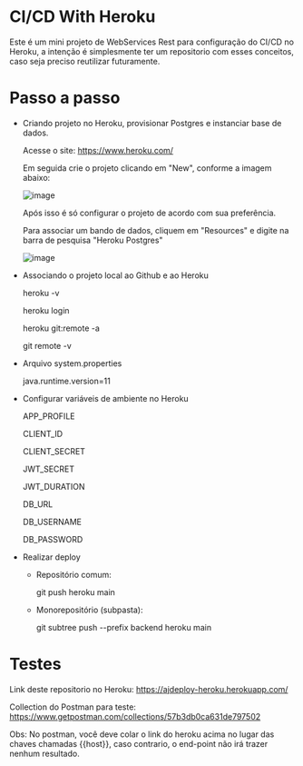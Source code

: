 # CI/CD With Heroku


Este é um mini projeto de WebServices Rest para configuração do CI/CD no Heroku, a intenção é simplesmente ter um repositorio com esses conceitos, caso seja preciso reutilizar futuramente.

# Passo a passo
- Criando projeto no Heroku, provisionar Postgres e instanciar base de dados.

  Acesse o site: https://www.heroku.com/

  Em seguida crie o projeto clicando em "New", conforme a imagem abaixo:

  ![image](https://user-images.githubusercontent.com/100853329/179603721-b9948560-eadb-4448-8584-34c96f232414.png)

  Após isso é só configurar o projeto de acordo com sua preferência.
  
  Para associar um bando de dados, cliquem em "Resources" e digite na barra de pesquisa "Heroku Postgres"
  
  ![image](https://user-images.githubusercontent.com/100853329/179604148-b84fcd9e-7532-429d-aad8-11c448f525d8.png)

- Associando o projeto local ao Github e ao Heroku

  heroku -v
  
  heroku login
  
  heroku git:remote -a <nome-do-app>

  git remote -v

- Arquivo system.properties

  java.runtime.version=11

- Configurar variáveis de ambiente no Heroku

  APP_PROFILE

  CLIENT_ID

  CLIENT_SECRET

  JWT_SECRET

  JWT_DURATION

  DB_URL

  DB_USERNAME

  DB_PASSWORD

- Realizar deploy

  - Repositório comum:

    git push heroku main

  - Monorepositório (subpasta):

    git subtree push --prefix backend heroku main

# Testes

Link deste repositorio no Heroku: https://ajdeploy-heroku.herokuapp.com/

Collection do Postman para teste: https://www.getpostman.com/collections/57b3db0ca631de797502

Obs: No postman, você deve colar o link do heroku acima no lugar das chaves chamadas {{host}}, caso contrario, o end-point não irá trazer nenhum resultado.
